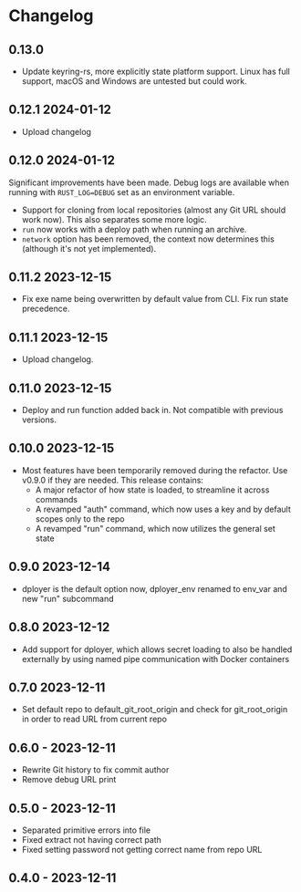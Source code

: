 # Changelog

## 0.13.0

* Update keyring-rs, more explicitly state platform support. Linux has full support, macOS and Windows are untested but could work.


## 0.12.1 2024-01-12

* Upload changelog

## 0.12.0 2024-01-12

Significant improvements have been made. Debug logs are available when running with `RUST_LOG=DEBUG` set as an environment variable. 

* Support for cloning from local repositories (almost any Git URL should work now). This also separates some more logic.
* `run` now works with a deploy path when running an archive.
* `network` option has been removed, the context now determines this (although it's not yet implemented). 

## 0.11.2 2023-12-15

* Fix exe name being overwritten by default value from CLI. Fix run state precedence.

## 0.11.1 2023-12-15

* Upload changelog.

## 0.11.0 2023-12-15

* Deploy and run function added back in. Not compatible with previous versions. 

## 0.10.0 2023-12-15

* Most features have been temporarily removed during the refactor. Use v0.9.0 if they are needed. This release contains:
    - A major refactor of how state is loaded, to streamline it across commands
    - A revamped "auth" command, which now uses a key and by default scopes only to the repo
    - A revamped "run" command, which now utilizes the general set state

## 0.9.0 2023-12-14

* dployer is the default option now, dployer_env renamed to env_var and new "run" subcommand

## 0.8.0 2023-12-12

* Add support for dployer, which allows secret loading to also be handled externally by using named pipe communication with Docker containers

## 0.7.0 2023-12-11

* Set default repo to default_git_root_origin and check for git_root_origin in order to read URL from current repo

## 0.6.0 - 2023-12-11

* Rewrite Git history to fix commit author
* Remove debug URL print

## 0.5.0 - 2023-12-11

* Separated primitive errors into file
* Fixed extract not having correct path
* Fixed setting password not getting correct name from repo URL

## 0.4.0 - 2023-12-11


